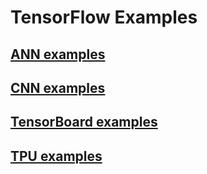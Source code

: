 # TensorFlow Examples

## [ANN examples](./ANN/)

## [CNN examples](./CNN/)

## [TensorBoard examples](./ANN/TensorBoard/)

## [TPU examples](./CNN/TPU/)
